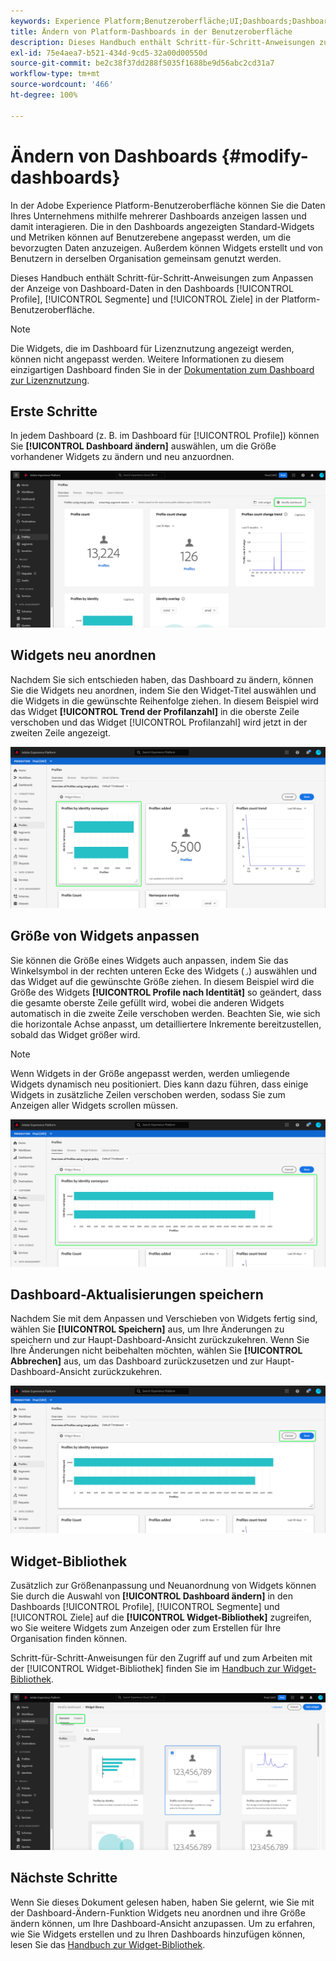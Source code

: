 ```yaml
---
keywords: Experience Platform;Benutzeroberfläche;UI;Dashboards;Dashboard;Profile;Segmente;Ziele;Lizenzverwendung
title: Ändern von Platform-Dashboards in der Benutzeroberfläche
description: Dieses Handbuch enthält Schritt-für-Schritt-Anweisungen zum Anpassen der Anzeige der Adobe Experience Platform-Daten Ihres Unternehmens in Dashboards.
exl-id: 75e4aea7-b521-434d-9cd5-32a00d00550d
source-git-commit: be2c38f37dd288f5035f1688be9d56abc2cd31a7
workflow-type: tm+mt
source-wordcount: '466'
ht-degree: 100%

---
```


# Ändern von Dashboards {#modify-dashboards}

In der Adobe Experience Platform-Benutzeroberfläche können Sie die Daten Ihres Unternehmens mithilfe mehrerer Dashboards anzeigen lassen und damit interagieren. Die in den Dashboards angezeigten Standard-Widgets und Metriken können auf Benutzerebene angepasst werden, um die bevorzugten Daten anzuzeigen. Außerdem können Widgets erstellt und von Benutzern in derselben Organisation gemeinsam genutzt werden.

Dieses Handbuch enthält Schritt-für-Schritt-Anweisungen zum Anpassen der Anzeige von Dashboard-Daten in den Dashboards [!UICONTROL Profile], [!UICONTROL Segmente] und [!UICONTROL Ziele] in der Platform-Benutzeroberfläche.

>[!NOTE]
>
>Die Widgets, die im Dashboard für Lizenznutzung angezeigt werden, können nicht angepasst werden. Weitere Informationen zu diesem einzigartigen Dashboard finden Sie in der [Dokumentation zum Dashboard zur Lizenznutzung](../guides/license-usage.md).

## Erste Schritte

In jedem Dashboard (z. B. im Dashboard für [!UICONTROL Profile]) können Sie **[!UICONTROL Dashboard ändern]** auswählen, um die Größe vorhandener Widgets zu ändern und neu anzuordnen.

![](../images/customization/modify-dashboard.png)

## Widgets neu anordnen

Nachdem Sie sich entschieden haben, das Dashboard zu ändern, können Sie die Widgets neu anordnen, indem Sie den Widget-Titel auswählen und die Widgets in die gewünschte Reihenfolge ziehen. In diesem Beispiel wird das Widget **[!UICONTROL Trend der Profilanzahl]** in die oberste Zeile verschoben und das Widget [!UICONTROL Profilanzahl] wird jetzt in der zweiten Zeile angezeigt.

![](../images/customization/move-widget.png)

## Größe von Widgets anpassen

Sie können die Größe eines Widgets auch anpassen, indem Sie das Winkelsymbol in der rechten unteren Ecke des Widgets (`⌟`) auswählen und das Widget auf die gewünschte Größe ziehen. In diesem Beispiel wird die Größe des Widgets **[!UICONTROL Profile nach Identität]** so geändert, dass die gesamte oberste Zeile gefüllt wird, wobei die anderen Widgets automatisch in die zweite Zeile verschoben werden. Beachten Sie, wie sich die horizontale Achse anpasst, um detailliertere Inkremente bereitzustellen, sobald das Widget größer wird.

>[!NOTE]
>
>Wenn Widgets in der Größe angepasst werden, werden umliegende Widgets dynamisch neu positioniert. Dies kann dazu führen, dass einige Widgets in zusätzliche Zeilen verschoben werden, sodass Sie zum Anzeigen aller Widgets scrollen müssen.

![](../images/customization/resize-widget.png)

## Dashboard-Aktualisierungen speichern

Nachdem Sie mit dem Anpassen und Verschieben von Widgets fertig sind, wählen Sie **[!UICONTROL Speichern]** aus, um Ihre Änderungen zu speichern und zur Haupt-Dashboard-Ansicht zurückzukehren. Wenn Sie Ihre Änderungen nicht beibehalten möchten, wählen Sie **[!UICONTROL Abbrechen]** aus, um das Dashboard zurückzusetzen und zur Haupt-Dashboard-Ansicht zurückzukehren.

![](../images/customization/save-changes.png)

## Widget-Bibliothek

Zusätzlich zur Größenanpassung und Neuanordnung von Widgets können Sie durch die Auswahl von **[!UICONTROL Dashboard ändern]** in den Dashboards [!UICONTROL Profile], [!UICONTROL Segmente] und [!UICONTROL Ziele] auf die **[!UICONTROL Widget-Bibliothek]** zugreifen, wo Sie weitere Widgets zum Anzeigen oder zum Erstellen für Ihre Organisation finden können.

Schritt-für-Schritt-Anweisungen für den Zugriff auf und zum Arbeiten mit der [!UICONTROL Widget-Bibliothek] finden Sie im [Handbuch zur Widget-Bibliothek](widget-library.md).

![](../images/customization/widget-library.png)

## Nächste Schritte

Wenn Sie dieses Dokument gelesen haben, haben Sie gelernt, wie Sie mit der Dashboard-Ändern-Funktion Widgets neu anordnen und ihre Größe ändern können, um Ihre Dashboard-Ansicht anzupassen. Um zu erfahren, wie Sie Widgets erstellen und zu Ihren Dashboards hinzufügen können, lesen Sie das [Handbuch zur Widget-Bibliothek](widget-library.md).
